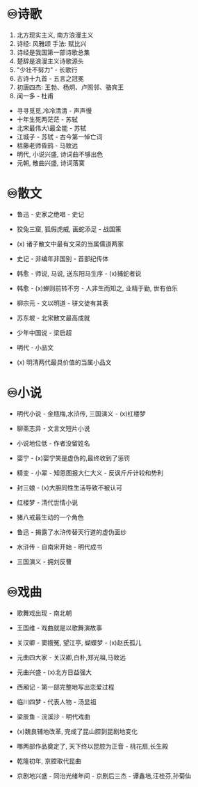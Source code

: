 # ♾️诗歌
1. 北方现实主义, 南方浪漫主义
2. 诗经: 风雅颂 手法: 赋比兴
3. 诗经是我国第一部诗歌总集
4. 楚辞是浪漫主义诗歌源头
5. "少壮不努力" - 长歌行
6. 古诗十九首 - 五言之冠冕
7. 初唐四杰: 王勃、杨炯、卢照邻、骆宾王
8. 闻一多 - 杜甫

- 寻寻觅觅,冷冷清清 - 声声慢
- 十年生死两茫茫 - 苏轼
- 北宋最伟大\最全能 - 苏轼
- 江城子 - 苏轼 - 古今第一悼亡词
- 枯藤老师昏鸦 - 马致远
- 明代, 小说兴盛, 诗词曲不够出色
- 元朝, 散曲兴盛, 诗词落寞

# ♾️散文
- 鲁迅 - 史家之绝唱 - 史记
- 狡兔三窟, 狐假虎威, 画蛇添足 - 战国策
- (x) 诸子散文中最有文采的当属儒道两家
- 史记 - 非编年非国别 - 首部纪传体

- 韩愈 - 师说, 马说, 送东阳马生序 - (x)捕蛇者说
- 韩愈 - (x)蝉则前转不穷 - 人非生而知之, 业精于勤, 世有伯乐
- 柳宗元 - 文以明道 - 骈文徒有其表
- 苏东坡 - 北宋散文最高成就

- 少年中国说 - 梁启超
- 明代 - 小品文
- (x) 明清两代最具价值的当属小品文

# ♾️小说
- 明代小说 - 金瓶梅,水浒传, 三国演义 - (x)红楼梦
- 聊斋志异 - 文言文短片小说
- 小说地位低 - 作者没留姓名

- 婴宁 - (x)婴宁笑是虚伪的,最终收到了惩罚
- 精变 - 小翠 - 知恩图报大仁大义 - 反讽斤斤计较和势利
- 封三娘 - (x)大胆同性生活导致不被认可

- 红楼梦 - 清代世情小说
- 猪八戒最生动的一个角色
- 鲁迅 - 揭露了水浒传替天行道的虚伪面纱
- 水浒传 - 自南宋开始 - 明代成书

- 三国演义 - 拥刘反曹


# ♾️戏曲
- 歌舞戏出现 - 南北朝
- 王国维 - 戏曲就是以歌舞演故事
- 关汉卿 - 窦娥冤, 望江亭, 蝴蝶梦 - (x)赵氏孤儿
- 元曲四大家 - 关汉卿,白朴,郑光祖,马致远
- 元曲兴盛 - (x)北方日益强大
- 西厢记 - 第一部完整地写出恋爱过程

- 临川四梦 - 代表人物 - 汤显祖
- 梁辰鱼 - 浣溪沙 - 明代戏曲
- (x)魏良辅地改革, 完成了昆山腔到昆剧地变化
- 哪两部作品奠定了, 天下终以昆腔为正音 - 桃花扇,长生殿
- 乾隆初年, 京腔取代昆曲
- 京剧地兴盛 - 同治光绪年间 - 京剧后三杰 - 谭鑫培,汪桂芬,孙菊仙
